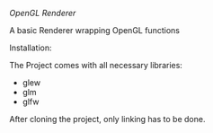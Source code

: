 *OpenGL Renderer*

A basic Renderer wrapping OpenGL functions

Installation:

The Project comes with all necessary libraries:
* glew
* glm
* glfw

After cloning the project, only linking has to be done.